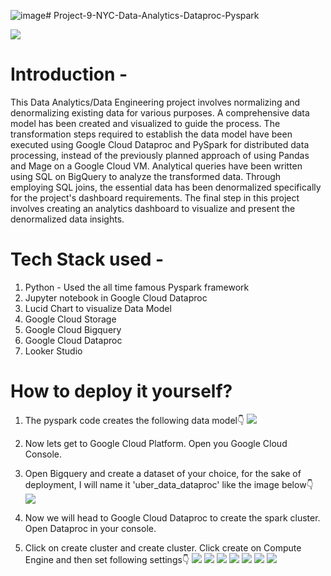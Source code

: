 ![image](https://github.com/The-Batman-Code/Project-9-NYC-Data-Analytics-Dataproc-Pyspark/assets/98730721/3d8201bf-1776-45ba-af28-33175b37a903)# Project-9-NYC-Data-Analytics-Dataproc-Pyspark

![](images/data-flow.png)

# Introduction - 
This Data Analytics/Data Engineering project involves normalizing and denormalizing existing data for various purposes. A comprehensive data model has been created and visualized to guide the process. The transformation steps required to establish the data model have been executed using Google Cloud Dataproc and PySpark for distributed data processing, instead of the previously planned approach of using Pandas and Mage on a Google Cloud VM. Analytical queries have been written using SQL on BigQuery to analyze the transformed data. Through employing SQL joins, the essential data has been denormalized specifically for the project's dashboard requirements. The final step in this project involves creating an analytics dashboard to visualize and present the denormalized data insights.

# Tech Stack used - 
1. Python - Used the all time famous Pyspark framework
2. Jupyter notebook in Google Cloud Dataproc
3. Lucid Chart to visualize Data Model
4. Google Cloud Storage
5. Google Cloud Bigquery
6. Google Cloud Dataproc
7. Looker Studio

# How to deploy it yourself?
1. The pyspark code creates the following data model👇
![](images/Data-Model.png)

2. Now lets get to Google Cloud Platform. Open you Google Cloud Console.
3. Open Bigquery and create a dataset of your choice, for the sake of deployment, I will name it 'uber_data_dataproc' like the image below👇
![](images/dataproc.png)
4. Now we will head to Google Cloud Dataproc to create the spark cluster. Open Dataproc in your console.
5. Click on create cluster and create cluster. Click create on Compute Engine and then set following settings👇
![](images/set1.png)
![](images/set2.png)
![](images/set3.png)
![](images/set4.png)
![](images/set5.png)
![](images/set6.png)
![](images/set7.png)



















